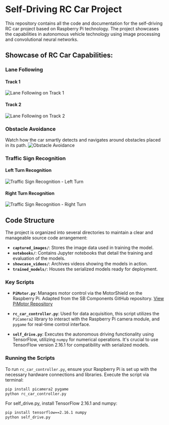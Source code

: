# Self-Driving RC Car Project

This repository contains all the code and documentation for the self-driving RC car project based on Raspberry Pi technology. The project showcases the capabilities in autonomous vehicle technology using image processing and convolutional neural networks.

## Showcase of RC Car Capabilities:

### Lane Following
#### Track 1
![Lane Following on Track 1](/showcase_media/track1-lane_detection.gif)

#### Track 2
![Lane Following on Track 2](/showcase_media/track2-lane_detection.gif)

### Obstacle Avoidance
Watch how the car smartly detects and navigates around obstacles placed in its path.
![Obstacle Avoidance](/showcase_media/track1-obstacle_stopping_feature.gif)

### Traffic Sign Recognition
#### Left Turn Recognition
![Traffic Sign Recognition - Left Turn](/showcase_media/track3-left_turn.gif)

#### Right Turn Recognition
![Traffic Sign Recognition - Right Turn](/showcase_media/track3-right_turn.gif)

## Code Structure

The project is organized into several directories to maintain a clear and manageable source code arrangement:

- **`captured_images/`**: Stores the image data used in training the model.
- **`notebooks/`**: Contains Jupyter notebooks that detail the training and evaluation of the models.
- **`showcase_videos/`**: Archives videos showing the models in action.
- **`trained_models/`**: Houses the serialized models ready for deployment.

### Key Scripts

- **`PiMotor.py`**: Manages motor control via the MotorShield on the Raspberry Pi. Adapted from the SB Components GitHub repository. [View PiMotor Repository](https://github.com/sbcshop/MotorShield)

- **`rc_car_controller.py`**: Used for data acquisition, this script utilizes the `PiCamera2` library to interact with the Raspberry Pi camera module, and `pygame` for real-time control interface.

- **`self_drive.py`**: Executes the autonomous driving functionality using TensorFlow, utilizing `numpy` for numerical operations. It's crucial to use TensorFlow version 2.16.1 for compatibility with serialized models.

### Running the Scripts

To run `rc_car_controller.py`, ensure your Raspberry Pi is set up with the necessary hardware connections and libraries. Execute the script via terminal:
```bash
pip install picamera2 pygame
python rc_car_controller.py
```

For self_drive.py, install TensorFlow 2.16.1 and numpy:
```bash
pip install tensorflow==2.16.1 numpy
python self_drive.py
```
